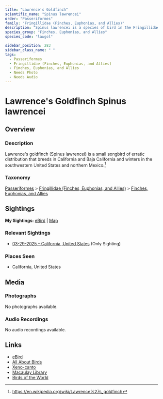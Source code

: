```yaml
---
title: "Lawrence's Goldfinch"
scientific_name: "Spinus lawrencei"
order: "Passeriformes"
family: "Fringillidae (Finches, Euphonias, and Allies)"
description: "Spinus lawrencei is a species of bird in the Fringillidae (Finches, Euphonias, and Allies) family. It has been observed 1 times."
species_group: "Finches, Euphonias, and Allies"
species_code: "lawgol"

sidebar_position: 283
sidebar_class_name: " "
tags: 
  - Passeriformes
  - Fringillidae (Finches, Euphonias, and Allies)
  - Finches, Euphonias, and Allies
  - Needs Photo
  - Needs Audio
---
```


# Lawrence's Goldfinch <span className='sci_name'>Spinus lawrencei</span>

## Overview

### Description
Lawrence's goldfinch (Spinus lawrencei) is a small songbird of erratic distribution that breeds in California and Baja California and winters in the southwestern United States and northern Mexico.[^1]

[^1]: https://en.wikipedia.org/wiki/Lawrence%27s_goldfinch

### Taxonomy
[Passeriformes](/tags/passeriformes) > [Fringillidae (Finches, Euphonias, and Allies)](/tags/fringillidae-finches-euphonias-and-allies) > [Finches, Euphonias, and Allies](/tags/finches-euphonias-and-allies)


## Sightings

**My Sightings:** [eBird](https://ebird.org/lifelist?r=world&time=life&spp=lawgol) | [Map](/map?species_code=lawgol)

### Relevant Sightings

* [03-29-2025 - California, United States](https://ebird.org/checklist/S221633632) (Only Sighting)

### Places Seen

* California, United States



## Media
### Photographs
No photographs available.

### Audio Recordings
No audio recordings available.

## Links
* [eBird](https://ebird.org/species/lawgol) 
* [All About Birds](https://www.allaboutbirds.org/guide/lawgol) 
* [Xeno-canto](https://www.xeno-canto.org/species/spinus-lawrencei) 
* [Macaulay Library](https://search.macaulaylibrary.org/catalog?taxonCode=lawgol&sort=rating_rank_desc)
* [Birds of the World](https://birdsoftheworld.org/bow/species/lawgol)
